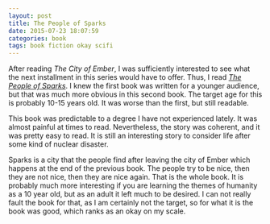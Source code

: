 ```yaml
--- 
layout: post
title: The People of Sparks
date: 2015-07-23 18:07:59
categories: book
tags: book fiction okay scifi
---
```


After reading *The City of Ember*, I was sufficiently
interested to see what the next installment in this series
would have to offer. Thus, I read [*The People of Sparks*][sparks-amazon].
I knew the first book was written for a younger audience,
but that was much more obvious in this second book. The target
age for this is probably 10-15 years old. It was worse than
the first, but still readable.

This book was predictable to a degree I have not experienced lately.
It was almost painful at times to read. Nevertheless, the story was
coherent, and it was pretty easy to read. It is still an interesting
story to consider life after some kind of nuclear disaster.

Sparks is a city that the people find after leaving the city of Ember
which happens at the end of the previous book. The people try to be nice,
then they are not nice, then they are nice again. That is the whole book.
It is probably much more interesting if you are learning the themes of
humanity as a 10 year old, but as an adult it left much to be desired.
I can not really fault the book for that, as I am certainly not the target,
so for what it is the book was good, which ranks as an okay on my scale.


[sparks-amazon]:        http://amzn.com/B000FC1R1O

